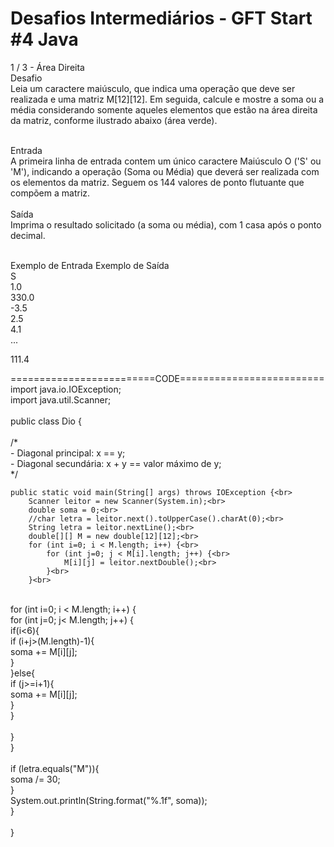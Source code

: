 # Desafios Intermediários - GFT Start #4 Java
1 / 3 - Área Direita<br>
Desafio<br>
Leia um caractere maiúsculo, que indica uma operação que deve ser realizada e uma matriz M[12][12]. Em seguida, calcule e mostre a soma ou a média considerando somente aqueles elementos que estão na área direita da matriz, conforme ilustrado abaixo (área verde).<br>
<br>
 


Entrada<br>
A primeira linha de entrada contem um único caractere Maiúsculo O ('S' ou 'M'), indicando a operação (Soma ou Média) que deverá ser realizada com os elementos da matriz. Seguem os 144 valores de ponto flutuante que compõem a matriz.<br>
<br>
Saída<br>
Imprima o resultado solicitado (a soma ou média), com 1 casa após o ponto decimal.<br>
<br>
 
Exemplo de Entrada	Exemplo de Saída<br>
S<br>
1.0<br>
330.0<br>
-3.5<br>
2.5<br>
4.1<br>
...<br>

111.4<br>

=========================CODE=========================
import java.io.IOException;<br>
import java.util.Scanner;<br>
<br>
public class Dio {<br>
  <br>
    /*<br>
      - Diagonal principal: x == y;<br>
      - Diagonal secundária: x + y == valor máximo de y;<br>
    */<br>
	
    public static void main(String[] args) throws IOException {<br>
        Scanner leitor = new Scanner(System.in);<br>
        double soma = 0;<br>
        //char letra = leitor.next().toUpperCase().charAt(0);<br>
        String letra = leitor.nextLine();<br>
        double[][] M = new double[12][12];<br>
        for (int i=0; i < M.length; i++) {<br>
        	for (int j=0; j < M[i].length; j++) {<br>
        		M[i][j] = leitor.nextDouble();<br>
        	}<br>
        }<br>
<br>
        for (int i=0; i < M.length; i++) {<br>
          for (int j=0; j< M.length; j++) {<br>
            if(i<6){<br>
              if (i+j>(M.length)-1){<br>
        		  soma += M[i][j];<br>
        		  }  <br>
            }else{<br>
              if (j>=i+1){<br>
        		  soma += M[i][j];<br>
        		  } <br>
            }<br>
        		 <br> 
        	}<br>
        }<br>
<br>
        if (letra.equals("M")){<br>
          soma /= 30;<br>
        } <br>
    	System.out.println(String.format("%.1f", soma));<br>
    }<br>
	<br>
}<br>